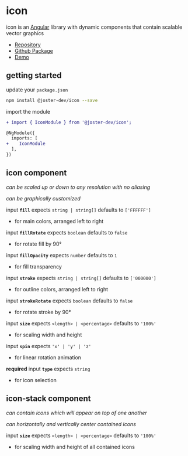 # icon
icon is an [Angular](https://angular.io/) library with dynamic components that contain scalable vector graphics
- [Repository](https://github.com/joster-dev/icon)
- [Github Package](https://github.com/joster-dev/icon/packages/327210)
- [Demo](https://joster-dev.github.io/icon/)

## getting started
update your `package.json`
```bash
npm install @joster-dev/icon --save
```
import the module
```diff
+ import { IconModule } from '@joster-dev/icon';

@NgModule({
  imports: [
+    IconModule
  ],
})
```

## icon component
*can be scaled up or down to any resolution with no aliasing*

*can be graphically customized*

input **`fill`** expects `string | string[]` defaults to `['FFFFFF']`
- for main colors, arranged left to right

input **`fillRotate`** expects `boolean` defaults to `false`
- for rotate fill by 90°

input **`fillOpacity`** expects `number` defaults to `1`
- for fill transparency

input **`stroke`** expects `string | string[]` defaults to `['000000']`
- for outline colors, arranged left to right

input **`strokeRotate`** expects `boolean` defaults to `false`
- for rotate stroke by 90°

input **`size`** expects `<length> | <percentage>` defaults to `'100%'`
- for scaling width and height

input **`spin`** expects `'x' | 'y' | 'z'`
- for linear rotation animation 

**required** input **`type`** expects `string`
- for icon selection
## icon-stack component
*can contain icons which will appear on top of one another*

*can horizontally and vertically center contained icons*

input **`size`** expects `<length> | <percentage>` defaults to `'100%'`
- for scaling width and height of all contained icons
